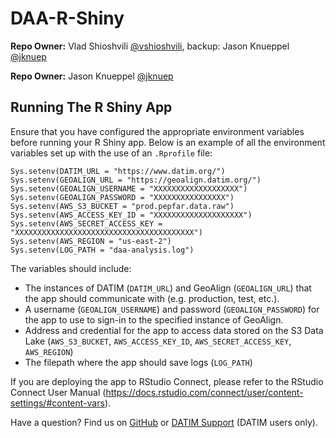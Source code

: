 # DAA-R-Shiny

**Repo Owner:** Vlad Shioshvili [@vshioshvili](https://github.com/vshioshvili), backup: Jason Knueppel [@jknuep](https://github.com/jknuep)

**Repo Owner:** Jason Knueppel [\@jknuep](https://github.com/jknuep)

## Running The R Shiny App

Ensure that you have configured the appropriate environment variables before running your R Shiny app. Below is an example of all the environment variables set up with the use of an `.Rprofile` file:

    Sys.setenv(DATIM_URL = "https://www.datim.org/")
    Sys.setenv(GEOALIGN_URL = "https://geoalign.datim.org/")
    Sys.setenv(GEOALIGN_USERNAME = "XXXXXXXXXXXXXXXXXXX")
    Sys.setenv(GEOALIGN_PASSWORD = "XXXXXXXXXXXXXXXX")
    Sys.setenv(AWS_S3_BUCKET = "prod.pepfar.data.raw")
    Sys.setenv(AWS_ACCESS_KEY_ID = "XXXXXXXXXXXXXXXXXXXX")
    Sys.setenv(AWS_SECRET_ACCESS_KEY = "XXXXXXXXXXXXXXXXXXXXXXXXXXXXXXXXXXXXXXXX")
    Sys.setenv(AWS_REGION = "us-east-2")
    Sys.setenv(LOG_PATH = "daa-analysis.log")

The variables should include:

- The instances of DATIM (`DATIM_URL`) and GeoAlign (`GEOALIGN_URL`) that the app should communicate with (e.g. production, test, etc.).
- A username (`GEOALIGN_USERNAME`) and password (`GEOALIGN_PASSWORD`) for the app to use to sign-in to the specified instance of GeoAlign.
- Address and credential for the app to access data stored on the S3 Data Lake (`AWS_S3_BUCKET`, `AWS_ACCESS_KEY_ID`, `AWS_SECRET_ACCESS_KEY`, `AWS_REGION`)
- The filepath where the app should save logs (`LOG_PATH`)

If you are deploying the app to RStudio Connect, please refer to the RStudio Connect User Manual (https://docs.rstudio.com/connect/user/content-settings/#content-vars).

Have a question? Find us on [GitHub](https://github.com/pepfar-datim/DAA-R-Shiny/issues/new) or [DATIM Support](https://datim.zendesk.com) (DATIM users only).
